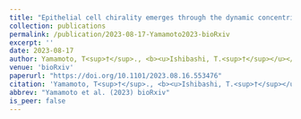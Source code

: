 ```yaml
---
title: "Epithelial cell chirality emerges through the dynamic concentric pattern of actomyosin"
collection: publications
permalink: /publication/2023-08-17-Yamamoto2023-bioRxiv
excerpt: ''
date: 2023-08-17
author: Yamamoto, T<sup>†</sup>., <b><u>Ishibashi, T.<sup>†</sup></u></b>, Kiyosue-Mimori, Y., Hiver, S., Tokushige, N., Tarama, M., Takeichi, M., Shibata, T.
venue: 'bioRxiv'
paperurl: "https://doi.org/10.1101/2023.08.16.553476"
citation: 'Yamamoto, T<sup>†</sup>., <b><u>Ishibashi, T.<sup>†</sup></u></b>, Kiyosue-Mimori, Y., Hiver, S., Tokushige, N., Tarama, M., Takeichi, M., Shibata, T. (2023) "Epithelial cell chirality emerges through the dynamic concentric pattern of actomyosin" <i>bioRxiv</i>.'
abbrev: "Yamamoto et al. (2023) bioRxiv"
is_peer: false
---
```

